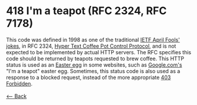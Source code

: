 # 418 I'm a teapot (RFC 2324, RFC 7178)

This code was defined in 1998 as one of the traditional [IETF April Fools' jokes](https://en.wikipedia.org/wiki/April_Fools%27_Day_RFC), in RFC 2324, [Hyper Text Coffee Pot Control Protocol](https://en.wikipedia.org/wiki/Hyper_Text_Coffee_Pot_Control_Protocol), and is not expected to be implemented by actual HTTP servers. The RFC specifies this code should be returned by teapots requested to brew coffee. This HTTP status is used as an [Easter egg](https://en.wikipedia.org/wiki/Easter_egg_(media)) in some websites, such as [Google.com's](https://en.wikipedia.org/wiki/Google.com) "I'm a teapot" easter egg. Sometimes, this status code is also used as a response to a blocked request, instead of the more appropriate [403 Forbidden](403.md).
<br />
<br />
[<-- Back](../../http_codes.md)